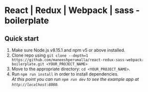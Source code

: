 
# React | Redux | Webpack | sass - boilerplate

## Quick start

1.  Make sure Node.js v8.15.1 and npm v5 or above installed.
2.  Clone repo using `git clone --depth=1 https://github.com/maneeshperumalla/react-redux-sass-webpack-boilerplate.git <YOUR_PROJECT_NAME>`
3.  Move to the appropriate directory: `cd <YOUR_PROJECT_NAME>`.<br />
4.  Run `npm run install` in order to install dependencies.<br />
    _At this point you can run `npm run dev` to see the example app at `http://localhost:8080`._
